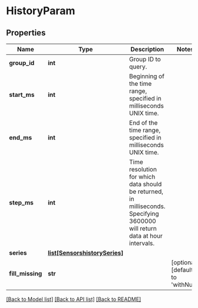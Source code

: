 # HistoryParam

## Properties
Name | Type | Description | Notes
------------ | ------------- | ------------- | -------------
**group_id** | **int** | Group ID to query. | 
**start_ms** | **int** | Beginning of the time range, specified in milliseconds UNIX time. | 
**end_ms** | **int** | End of the time range, specified in milliseconds UNIX time. | 
**step_ms** | **int** | Time resolution for which data should be returned, in milliseconds. Specifying 3600000 will return data at hour intervals. | 
**series** | [**list[SensorshistorySeries]**](SensorshistorySeries.md) |  | 
**fill_missing** | **str** |  | [optional] [default to 'withNull']

[[Back to Model list]](../README.md#documentation-for-models) [[Back to API list]](../README.md#documentation-for-api-endpoints) [[Back to README]](../README.md)


